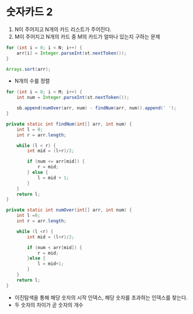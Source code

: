 # 숫자카드 2

1. N이 주어지고 N개의 카드 리스트가 주어진다.
2. M이 주어지고 N개의 카드 중 M의 카드가 얼마나 있는지 구하는 문제

```java
for (int i = 0; i < N; i++) {
    arr[i] = Integer.parseInt(st.nextToken());
}

Arrays.sort(arr);
```
- N개의 수를 정렬

```java
for (int i = 0; i < M; i++) {
    int num = Integer.parseInt(st.nextToken());

    sb.append(numOver(arr, num) - findNum(arr, num)).append(' ');
}

private static int findNum(int[] arr, int num) {
    int l = 0;
    int r = arr.length;

    while (l < r) {
        int mid = (l+r)/2;

        if (num <= arr[mid]) {
            r = mid;
        } else {
            l = mid + 1;
        }
    }
    return l;
}

private static int numOver(int[] arr, int num) {
    int l =0;
    int r = arr.length;

    while (l <r) {
        int mid = (l+r)/2;

        if (num < arr[mid]) {
            r = mid;
        }else {
            l = mid+1;
        }
    }
    return l;
}
```
- 이진탐색을 통해 해당 숫자의 시작 인덱스, 해당 숫자를 초과하는 인덱스를 찾는다.
- 두 숫자의 차이가 곧 숫자의 개수